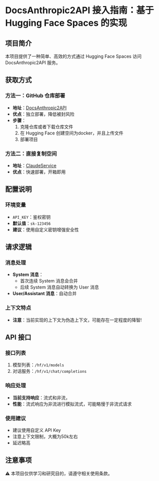 # DocsAnthropic2API 接入指南：基于 Hugging Face Spaces 的实现

## 项目简介
本项目提供了一种简单、高效的方式通过 Hugging Face Spaces 访问 DocsAnthropic2API 服务。

## 获取方式

### 方法一：GitHub 仓库部署
- **地址**：[DocsAnthropic2API](https://github.com/xLmiler/DocsAnthropic2API)
- **优点**：独立部署，降低被封风险
- **步骤**：
  1. 克隆仓库或者下载仓库文件
  2. 在 Hugging Face 创建空间为docker，并且上传文件
  3. 部署项目

### 方法二：直接复制空间
- **地址**：[ClaudeService](https://huggingface.co/spaces/yxmiler/ClaudeService)
- **优点**：快速部署，开箱即用

## 配置说明

### 环境变量
- `API_KEY`：鉴权密钥
- **默认值**：`sk-123456`
- **建议**：使用自定义密钥增强安全性

## 请求逻辑

### 消息处理
- **System 消息**：
  - 首次连续 System 消息会合并
  - 后续 System 消息自动转换为 User 消息
- **User/Assistant 消息**：自动合并

### 上下文特点
- **注意**：当前实现的上下文为伪造上下文，可能存在一定程度的降智!

## API 接口

### 接口列表
1. 模型列表：`/hf/v1/models`
2. 对话服务：`/hf/v1/chat/completions`

### 响应处理
- **当前支持响应**：流式和非流，
- **性能**：流式响应为非流进行模拟流式，可能略慢于非流式请求

### 使用建议
- 建议使用自定义 API Key
- 注意上下文限制，大概为50k左右
- 延迟略高

## 注意事项
⚠️ 本项目仅供学习和研究目的，请遵守相关使用条款。
